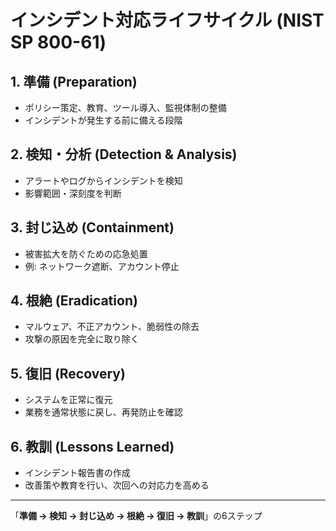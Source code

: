 # インシデント対応ライフサイクル (NIST SP 800-61)

## 1. 準備 (Preparation)
- ポリシー策定、教育、ツール導入、監視体制の整備
- インシデントが発生する前に備える段階

## 2. 検知・分析 (Detection & Analysis)
- アラートやログからインシデントを検知
- 影響範囲・深刻度を判断

## 3. 封じ込め (Containment)
- 被害拡大を防ぐための応急処置
- 例: ネットワーク遮断、アカウント停止

## 4. 根絶 (Eradication)
- マルウェア、不正アカウント、脆弱性の除去
- 攻撃の原因を完全に取り除く

## 5. 復旧 (Recovery)
- システムを正常に復元
- 業務を通常状態に戻し、再発防止を確認

## 6. 教訓 (Lessons Learned)
- インシデント報告書の作成
- 改善策や教育を行い、次回への対応力を高める

---

「**準備 → 検知 → 封じ込め → 根絶 → 復旧 → 教訓**」の6ステップ





